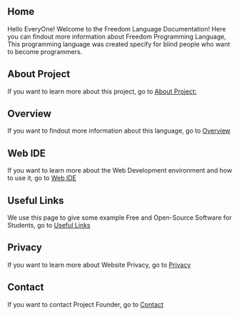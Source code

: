 

## Home
Hello EveryOne! Welcome to the Freedom Language Documentation!
Here you can findout more information about Freedom Programming Language, This 
programming language was created specify for blind people who want to become
programmers.
## About Project
If you want to learn more about this project,  go to [About Project:](About.md)

## Overview
If you want to findout more information about this language, go to 
[Overview](Overview.md)
## Web IDE
If you want to learn more about the Web Development environment and how to use 
it, go to [Web IDE](IDE.md)
## Useful Links
We use this page to give some example Free and Open-Source Software for 
Students, go to
[Useful Links](useful_links.md)
## Privacy
If you want to learn more about Website Privacy,
go to [Privacy](Privacy.md)
## Contact
If you want to contact Project Founder, go to
[Contact](Contact.md)


